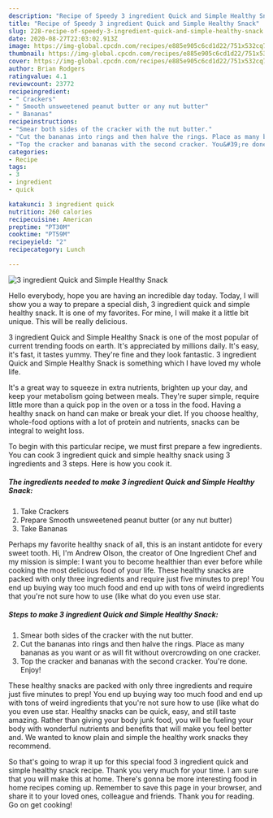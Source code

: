 ```yaml
---
description: "Recipe of Speedy 3 ingredient Quick and Simple Healthy Snack"
title: "Recipe of Speedy 3 ingredient Quick and Simple Healthy Snack"
slug: 228-recipe-of-speedy-3-ingredient-quick-and-simple-healthy-snack
date: 2020-08-27T22:03:02.913Z
image: https://img-global.cpcdn.com/recipes/e885e905c6cd1d22/751x532cq70/3-ingredient-quick-and-simple-healthy-snack-recipe-main-photo.jpg
thumbnail: https://img-global.cpcdn.com/recipes/e885e905c6cd1d22/751x532cq70/3-ingredient-quick-and-simple-healthy-snack-recipe-main-photo.jpg
cover: https://img-global.cpcdn.com/recipes/e885e905c6cd1d22/751x532cq70/3-ingredient-quick-and-simple-healthy-snack-recipe-main-photo.jpg
author: Brian Rodgers
ratingvalue: 4.1
reviewcount: 23772
recipeingredient:
- " Crackers"
- " Smooth unsweetened peanut butter or any nut butter"
- " Bananas"
recipeinstructions:
- "Smear both sides of the cracker with the nut butter."
- "Cut the bananas into rings and then halve the rings. Place as many bananas as you want or as will fit without overcrowding on one cracker."
- "Top the cracker and bananas with the second cracker. You&#39;re done. Enjoy!"
categories:
- Recipe
tags:
- 3
- ingredient
- quick

katakunci: 3 ingredient quick 
nutrition: 260 calories
recipecuisine: American
preptime: "PT30M"
cooktime: "PT59M"
recipeyield: "2"
recipecategory: Lunch

---
```



![3 ingredient Quick and Simple Healthy Snack](https://img-global.cpcdn.com/recipes/e885e905c6cd1d22/751x532cq70/3-ingredient-quick-and-simple-healthy-snack-recipe-main-photo.jpg)

Hello everybody, hope you are having an incredible day today. Today, I will show you a way to prepare a special dish, 3 ingredient quick and simple healthy snack. It is one of my favorites. For mine, I will make it a little bit unique. This will be really delicious.

3 ingredient Quick and Simple Healthy Snack is one of the most popular of current trending foods on earth. It's appreciated by millions daily. It's easy, it's fast, it tastes yummy. They're fine and they look fantastic. 3 ingredient Quick and Simple Healthy Snack is something which I have loved my whole life.

It&#39;s a great way to squeeze in extra nutrients, brighten up your day, and keep your metabolism going between meals. They&#39;re super simple, require little more than a quick pop in the oven or a toss in the food. Having a healthy snack on hand can make or break your diet. If you choose healthy, whole-food options with a lot of protein and nutrients, snacks can be integral to weight loss.


To begin with this particular recipe, we must first prepare a few ingredients. You can cook 3 ingredient quick and simple healthy snack using 3 ingredients and 3 steps. Here is how you cook it.

<!--inarticleads1-->

##### The ingredients needed to make 3 ingredient Quick and Simple Healthy Snack:

1. Take  Crackers
1. Prepare  Smooth unsweetened peanut butter (or any nut butter)
1. Take  Bananas


Perhaps my favorite healthy snack of all, this is an instant antidote for every sweet tooth. Hi, I&#39;m Andrew Olson, the creator of One Ingredient Chef and my mission is simple: I want you to become healthier than ever before while cooking the most delicious food of your life. These healthy snacks are packed with only three ingredients and require just five minutes to prep! You end up buying way too much food and end up with tons of weird ingredients that you&#39;re not sure how to use (like what do you even use star. 

<!--inarticleads2-->

##### Steps to make 3 ingredient Quick and Simple Healthy Snack:

1. Smear both sides of the cracker with the nut butter.
1. Cut the bananas into rings and then halve the rings. Place as many bananas as you want or as will fit without overcrowding on one cracker.
1. Top the cracker and bananas with the second cracker. You&#39;re done. Enjoy!


These healthy snacks are packed with only three ingredients and require just five minutes to prep! You end up buying way too much food and end up with tons of weird ingredients that you&#39;re not sure how to use (like what do you even use star. Healthy snacks can be quick, easy, and still taste amazing. Rather than giving your body junk food, you will be fueling your body with wonderful nutrients and benefits that will make you feel better and. We wanted to know plain and simple the healthy work snacks they recommend. 

So that's going to wrap it up for this special food 3 ingredient quick and simple healthy snack recipe. Thank you very much for your time. I am sure that you will make this at home. There's gonna be more interesting food in home recipes coming up. Remember to save this page in your browser, and share it to your loved ones, colleague and friends. Thank you for reading. Go on get cooking!
